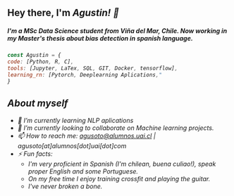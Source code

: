 

## Hey there, I'm <em>Agustin<em>! 👋
##### I'm a MSc Data Science student from Viña del Mar, Chile. Now working in my Master's thesis about bias detection in spanish language.

```js
const Agustin = {
code: [Python, R, C],
tools: [Jupyter, LaTex, SQL, GIT, Docker, tensorflow],
learning_rn: [Pytorch, Deeplearning Aplications,"
}
```



## About myself 
 
- 🌱 I’m currently learning NLP aplications
- 👯 I’m currently looking to collaborate on Machine learning projects.
- 📫 How to reach me: agusoto@alumnos.uai.cl | agusoto[at]alumnos[dot]uai[dot]com
- ⚡ Fun facts:
    * I'm very proficient in Spanish (I'm chilean, <em>buena culiao!<em>), speak proper English and some Portuguese.
    * On my free time I enjoy training crossfit and playing the guitar.
    * I've never broken a bone.



    


<!--
**agustinesoto/agustinesoto** is a ✨ _special_ ✨ repository because its `README.md` (this file) appears on your GitHub profile.

Here are some ideas to get you started:

- 🔭 I’m currently working on ...
- 🌱 I’m currently learning ...
- 👯 I’m looking to collaborate on ...
- 🤔 I’m looking for help with ...
- 💬 Ask me about ...
- 📫 How to reach me: ...
- 😄 Pronouns: ...
- ⚡ Fun fact: ...
-->
